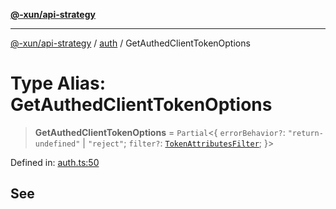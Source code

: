 [**@-xun/api-strategy**](../../README.md)

***

[@-xun/api-strategy](../../README.md) / [auth](../README.md) / GetAuthedClientTokenOptions

# Type Alias: GetAuthedClientTokenOptions

> **GetAuthedClientTokenOptions** = `Partial`\<\{ `errorBehavior?`: `"return-undefined"` \| `"reject"`; `filter?`: [`TokenAttributesFilter`](../types/type-aliases/TokenAttributesFilter.md); \}\>

Defined in: [auth.ts:50](https://github.com/Xunnamius/api-utils/blob/ac17224c10995432e1a7a0ea8baa75521f83afd6/packages/api-strategy/src/auth.ts#L50)

## See
